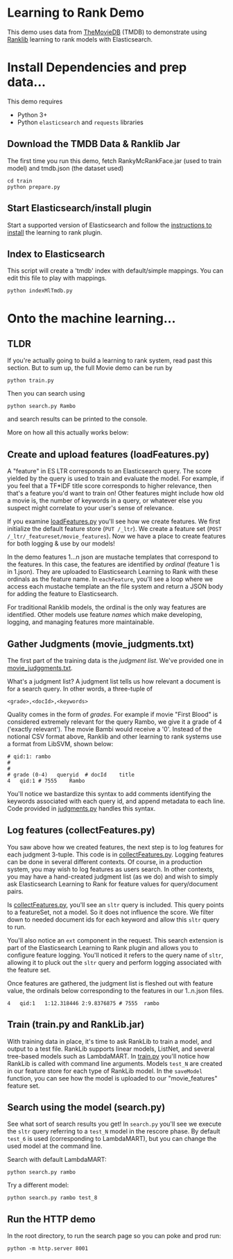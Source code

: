 # Learning to Rank Demo

This demo uses data from [TheMovieDB](http://themoviedb.org) (TMDB) to demonstrate using [Ranklib](https://sourceforge.net/p/lemur/wiki/RankLib/) learning to rank models with Elasticsearch.

# Install Dependencies and prep data...

This demo requires

- Python 3+
- Python `elasticsearch` and `requests` libraries

## Download the TMDB Data & Ranklib Jar

The first time you run this demo, fetch RankyMcRankFace.jar (used to train model) and tmdb.json (the dataset used)

```
cd train
python prepare.py
```

## Start Elasticsearch/install plugin

Start a supported version of Elasticsearch and follow the [instructions to install](https://github.com/o19s/elasticsearch-learning-to-rank#installing) the learning to rank plugin.

## Index to Elasticsearch

This script will create a 'tmdb' index with default/simple mappings. You can edit this file to play with mappings.

```
python indexMlTmdb.py
```

# Onto the machine learning...

## TLDR

If you're actually going to build a learning to rank system, read past this section. But to sum up, the full Movie demo can be run by

```
python train.py
```

Then you can search using

```
python search.py Rambo
```

and search results can be printed to the console.

More on how all this actually works below:

## Create and upload features (loadFeatures.py)

A "feature" in ES LTR corresponds to an Elasticsearch query. The score yielded by the query is used to train and evaluate the model. For example, if you feel that a TF\*IDF title score corresponds to higher relevance, then that's a feature you'd want to train on! Other features might include how old a movie is, the number of keywords in a query, or whatever else you suspect might correlate to your user's sense of relevance.

If you examine [loadFeatures.py](loadFeatures.py) you'll see how we create features. We first initialize the default feature store (`PUT /_ltr`). We create a feature set (`POST /_ltr/_featureset/movie_features`). Now we have a place to create features for both logging & use by our models!

In the demo features 1...n json are mustache templates that correspond to the features. In this case, the features are identified by *ordinal* (feature 1 is in 1.json). They are uploaded to Elasticsearch Learning to Rank with these ordinals as the feature name. In `eachFeature`, you'll see a loop where we access each mustache template an the file system and return a JSON body for adding the feature to Elasticsearch.

For traditional Ranklib models, the ordinal is the only way features are identified. Other models use feature *names* which make developing, logging, and managing features more maintainable.

## Gather Judgments (movie_judgments.txt)

The first part of the training data is the *judgment list*. We've provided one in [movie_judggments.txt](movie_judggments.txt). 

What's a judgment list? A judgment list tells us how relevant a document is for a search query. In other words, a three-tuple of 

```
<grade>,<docId>,<keywords>
```

Quality comes in the form of *grades*. For example if movie "First Blood" is considered extremely relevant for the query Rambo, we give it a grade of 4 ('exactly relevant'). The movie Bambi would receive a '0'. Instead of the notional CSV format above, Ranklib and other learning to rank systems use a format from LibSVM, shown below:

```
# qid:1: rambo
#
#
# grade (0-4)	queryid	 # docId	title
4	qid:1 #	7555	Rambo
```

You'll notice we bastardize this syntax to add comments identifying the keywords associated with each query id, and append metadata to each line. Code provided in [judgments.py](judgments.py) handles this syntax.

## Log features (collectFeatures.py)

You saw above how we created features, the next step is to log features for each judgment 3-tuple. This code is in [collectFeatures.py](collectFeatures.py). Logging features can be done in several different contexts. Of course, in a production system, you may wish to log features as users search. In other contexts, you may have a hand-created judgment list (as we do) and wish to simply ask Elasticsearch Learning to Rank for feature values for query/document pairs.

Is [collectFeatures.py](collectFeatures.py), you'll see an `sltr` query is included. This query points to a featureSet, not a model. So it does not influence the score. We filter down to needed document ids for each keyword and allow this `sltr` query to run.

You'll also notice an `ext` component in the request. This search extension is part of the Elasticsearch Learning to Rank plugin and allows you to configure feature logging. You'll noticed it refers to the query name of `sltr`, allowing it to pluck out the `sltr` query and perform logging associated with the feature set.

Once features are gathered, the judgment list is fleshed out with feature value, the ordinals below corresponding to the features in our 1..n.json files.

```
4	qid:1	1:12.318446	2:9.8376875 # 7555	rambo
```

## Train (train.py and RankLib.jar)

With training data in place, it's time to ask RankLib to train a model, and output to a test file. RankLib supports linear models, ListNet, and several tree-based models such as LambdaMART. In [train.py](train.py) you'll notice how RankLib is called with command line arguments. Models `test_N` are created in our feature store for each type of RankLib model. In the `saveModel` function, you can see how the model is uploaded to our "movie_features" feature set.

## Search using the model (search.py)

See what sort of search results you get! In `search.py` you'll see we execute the `sltr` query referring to a `test_N` model in the rescore phase. By default `test_6` is used (corresponding to LambdaMART), but you can change the used model at the command line.

Search with default LambdaMART:

```
python search.py rambo
```

Try a different model:

```
python search.py rambo test_8
```

## Run the HTTP demo

In the root directory, to run the search page so you can poke and prod run:

```
python -m http.server 8001
```
